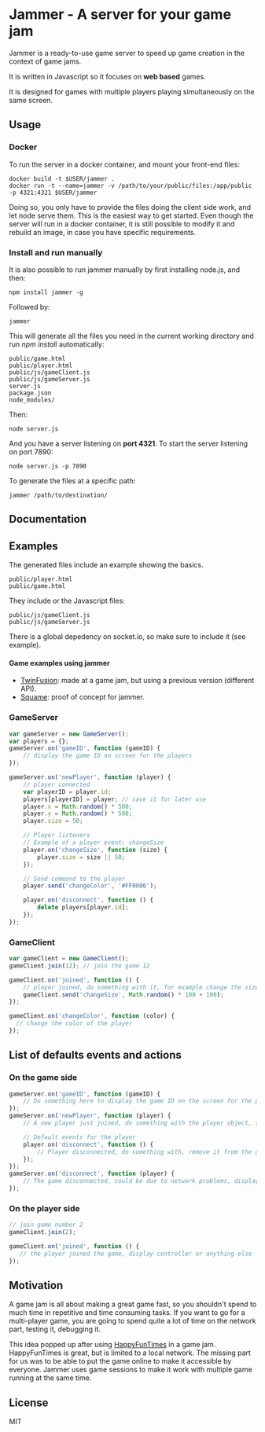 # Jammer - A server for your game jam

Jammer is a ready-to-use game server to speed up game creation in the context of game jams.

It is written in Javascript so it focuses on **web based** games.

It is designed for games with multiple players playing simultaneously on the same screen.

## Usage

### Docker

To run the server in a docker container, and mount your front-end files:

	docker build -t $USER/jammer .
	docker run -t --name=jammer -v /path/to/your/public/files:/app/public -p 4321:4321 $USER/jammer

Doing so, you only have to provide the files doing the client side work, and let node serve them. This is the easiest way to get started. Even though the server will run in a docker container, it is still possible to modify it and rebuild an image, in case you have specific requirements.

### Install and run manually

It is also possible to run jammer manually by first installing node.js, and then:

    npm install jammer -g

Followed by:

    jammer

This will generate all the files you need in the current working directory and run *npm install* automatically:
```
public/game.html
public/player.html
public/js/gameClient.js
public/js/gameServer.js
server.js
package.json
node_modules/
```

Then:

    node server.js

And you have a server listening on **port 4321**. To start the server listening on port 7890:

    node server.js -p 7890

To generate the files at a specific path:

    jammer /path/to/destination/

## Documentation
## Examples
The generated files include an example showing the basics.

```
public/player.html
public/game.html
```

They include or the Javascript files:
```
public/js/gameClient.js
public/js/gameServer.js
```

There is a global depedency on socket.io, so make sure to include it (see example).

#### Game examples using jammer

- [TwinFusion](https://github.com/jtpio/twin-fusion): made at a game jam, but using a previous version (different API).
- [Squame](https://github.com/jtpio/squame): proof of concept for jammer.

### GameServer

``` js
var gameServer = new GameServer();
var players = {};
gameServer.on('gameID', function (gameID) {
    // display the game ID on screen for the players
});

gameServer.on('newPlayer', function (player) {
    // player connected
    var playerID = player.id;
    players[playerID] = player; // save it for later use
    player.x = Math.random() * 500;
    player.y = Math.random() * 500;
    player.size = 50;

    // Player listeners
    // Example of a player event: changeSize
    player.on('changeSize', function (size) {
        player.size = size || 50;
    });

    // Send command to the player
    player.send('changeColor', '#FF0000');

    player.on('disconnect', function () {
        delete players[player.id];
    });
});
```

### GameClient

``` js
var gameClient = new GameClient();
gameClient.join(12); // join the game 12

gameClient.on('joined', function () {
    // player joined, do something with it, for example change the size
    gameClient.send('changeSize', Math.random() * 100 + 100);
});

gameClient.on('changeColor', function (color) {
  // change the color of the player
});
```

## List of defaults events and actions
### On the game side
``` js
gameServer.on('gameID', function (gameID) {
    // Do something here to display the game ID on the screen for the players
});
gameServer.on('newPlayer', function (player) {
    // A new player just joined, do something with the player object, store it for later use

    // Default events for the player
    player.on('disconnect', function () {
        // Player disconnected, do something with, remove it from the game for example
    });
});
gameServer.on('disconnect', function (player) {
    // The game disconnected, could be due to network problems, display something to the players or die silently
});
```

### On the player side
``` js
// join game number 2
gameClient.join(2);

gameClient.on('joined', function () {
   // the player joined the game, display controller or anything else
});
```


## Motivation
A game jam is all about making a great game fast, so you shouldn't spend to much time in repetitive and time consuming tasks.
If you want to go for a multi-player game, you are going to spend quite a lot of time on the network part, testing it, debugging it.


This idea popped up after using [HappyFunTimes](https://github.com/greggman/HappyFunTimes) in a game jam. HappyFunTimes is great, but is limited to a local network. The missing part for us was to be able to put the game online to make it accessible by everyone.
Jammer uses game sessions to make it work with multiple game running at the same time.

## License
MIT
